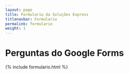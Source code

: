 ```yaml
---
layout: page
title: Formulario da Soluções Express
titlenavbar: Formulario
permalink: formulario
weight: 1
---
```


# **Perguntas do Google Forms**

{% include formulario.html %}